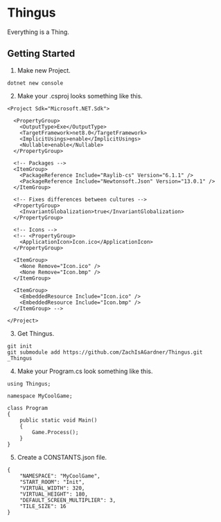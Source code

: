 # Thingus

Everything is a Thing.

## Getting Started

1) Make new Project.
```
dotnet new console
```

2) Make your .csproj looks something like this.

```
<Project Sdk="Microsoft.NET.Sdk">

  <PropertyGroup>
    <OutputType>Exe</OutputType>
    <TargetFramework>net8.0</TargetFramework>
    <ImplicitUsings>enable</ImplicitUsings>
    <Nullable>enable</Nullable>
  </PropertyGroup>

  <!-- Packages -->
  <ItemGroup>
    <PackageReference Include="Raylib-cs" Version="6.1.1" />
    <PackageReference Include="Newtonsoft.Json" Version="13.0.1" />
  </ItemGroup>

  <!-- Fixes differences between cultures -->
  <PropertyGroup>
    <InvariantGlobalization>true</InvariantGlobalization>
  </PropertyGroup>

  <!-- Icons -->
  <!-- <PropertyGroup>
    <ApplicationIcon>Icon.ico</ApplicationIcon>
  </PropertyGroup>

  <ItemGroup>
    <None Remove="Icon.ico" />
    <None Remove="Icon.bmp" />
  </ItemGroup>

  <ItemGroup>
    <EmbeddedResource Include="Icon.ico" />
    <EmbeddedResource Include="Icon.bmp" />
  </ItemGroup> -->

</Project>
```

3) Get Thingus.
```
git init
git submodule add https://github.com/ZachIsAGardner/Thingus.git _Thingus
```

4) Make your Program.cs look something like this.
```
using Thingus;

namespace MyCoolGame;

class Program
{
    public static void Main()
    {
        Game.Process();
    }
}
```

5) Create a CONSTANTS.json file.
```
{
    "NAMESPACE": "MyCoolGame",
    "START_ROOM": "Init",
    "VIRTUAL_WIDTH": 320,
    "VIRTUAL_HEIGHT": 180,
    "DEFAULT_SCREEN_MULTIPLIER": 3,
    "TILE_SIZE": 16
}
```
